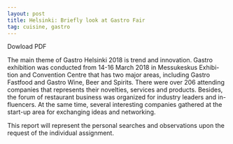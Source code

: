 ```yaml
---
layout: post
title: Helsinki: Briefly look at Gastro Fair
tag: cuisine, gastro
---
```

Dowload PDF

The main theme of Gastro Helsinki 2018 is trend and innovation. Gastro exhibition was conducted from 14-16 March 2018 in Messukeskus Exhibi-tion and Convention Centre that has two major areas, including Gastro Fastfood and Gastro Wine, Beer and Spirits. There were over 206 attending companies that represents their novelties, services and products. Besides, the forum of restaurant business was organized for industry leaders and in-fluencers. At the same time, several interesting companies gathered at the start-up area for exchanging ideas and networking.  

This report will represent the personal searches and observations upon the request of the individual assignment.
